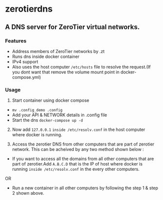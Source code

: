 # zerotierdns

## A DNS server for ZeroTier virtual networks.

### Features

- Address members of ZeroTier networks by <name>.zt
- Runs dns inside docker container
- IPv4 support
- Also uses the host computer `/etc/hosts` file to resolve the request.(If you dont want that remove the volume mount point in docker-compose.yml)

<!-- #region -->
### Usage

1. Start container using docker compose

- `mv .config_demo .config`
-  Add your API & NETWORK details in .config file
-  Start the dns `docker-compose up -d`

2. Now add `127.0.0.1` `inside /etc/resolv.conf` in the host computer where docker is running.

3. Access the zerotier DNS from other computers that are part of zerotier network. This can be acheived by any two method shown below :

  - If you want to access all the domains from all other computers that are part of zerotier.Add `A.B.C.D` that is the IP of host where docker is running `inside /etc/resolv.conf` in the every other computers.
  
  OR 
  
  - Run a new container in all other computers by following the step 1 & step 2 shown above.
  
  


<!-- #endregion -->
